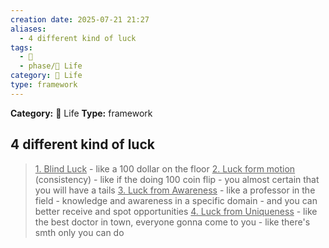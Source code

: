 ```yaml
---
creation date: 2025-07-21 21:27
aliases:
  - 4 different kind of luck
tags:
  - 💬
  - phase/📜 Life
category: 📜 Life
type: framework
---
```

**Category:** 📜 Life
**Type:** framework
## 4 different kind of luck
><u>1. Blind Luck</u>
	- like a 100 dollar on the floor
><u>2. Luck form motion</u> (consistency)
	- like if the doing 100 coin flip
		- you almost certain that you will have a tails
><u>3. Luck from Awareness</u>
	- like a professor in the field
		- knowledge and awareness in a specific domain
		- and you can better receive and spot opportunities 
><u>4. Luck from Uniqueness</u>
	- like the best doctor in town, everyone gonna come to you
		- like there's smth only you can do
